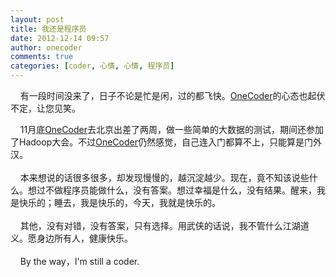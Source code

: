 ```yaml
---
layout: post
title: 我还是程序员
date: 2012-12-14 09:57
author: onecoder
comments: true
categories: [coder, 心情, 心情, 程序员]
---
```

<p>
	&nbsp; &nbsp; 有一段时间没来了，日子不论是忙是闲，过的都飞快。<a href="http://www.coderli.com">OneCoder</a>的心态也起伏不定，让您见笑。</p>
<div>
	&nbsp; &nbsp; 11月底<a href="http://www.coderli.com">OneCoder</a>去北京出差了两周，做一些简单的大数据的测试，期间还参加了Hadoop大会。不过<a href="http://www.coderli.com">OneCoder</a>仍然感觉，自己连入门都算不上，只能算是门外汉。</div>
<div>
	&nbsp;</div>
<div>
	&nbsp; &nbsp; 本来想说的话很多很多，却发现慢慢的，越沉淀越少。现在，竟不知该说些什么。想过不做程序员能做什么，没有答案。想过幸福是什么，没有结果。醒来，我是快乐的；睡去，我是快乐的，今天，我就是快乐的。</div>
<div>
	&nbsp;</div>
<div>
	&nbsp; &nbsp; 其他，没有对错，没有答案，只有选择。用武侠的话说，我不管什么江湖道义。愿身边所有人，健康快乐。</div>
<div>
	&nbsp;</div>
<div>
	&nbsp; &nbsp; By the way，I&#39;m still a coder.</div>

